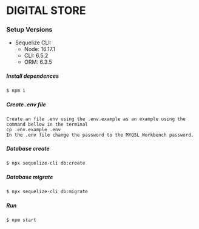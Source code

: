 # DIGITAL STORE

### Setup Versions

- Sequelize CLI:
  - Node: 16.17.1
  - CLI: 6.5.2
  - ORM: 6.3.5

##### Install dependences

```sh
$ npm i
```

##### Create .env file 
```
Create an file .env using the .env.example as an example using the command bellow in the terminal 
cp .env.example .env
In the .env file change the password to the MYQSL Workbench password.
```

##### Database create

```sh
$ npx sequelize-cli db:create
```

##### Database migrate

```sh
$ npx sequelize-cli db:migrate
```

##### Run

```sh
$ npm start
```
